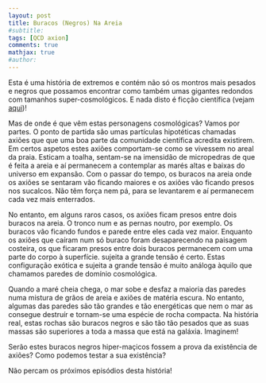 ```yaml
---
layout: post
title: Buracos (Negros) Na Areia
#subtitle: 
tags: [QCD axion]
comments: true
mathjax: true
#author: 
---
```




Esta é uma história de extremos e contém não só os montros mais pesados e negros que possamos encontrar como também umas
gigantes redondos com tamanhos super-cosmológicos. E nada disto é ficção científica (vejam [aqui](https://arxiv.org/pdf/2504.07890))! 

Mas de onde é que vêm estas personagens cosmológicas? Vamos por partes. O ponto de partida são umas partículas hipotéticas chamadas axiões que
que uma boa parte da comunidade científica acredita existirem. Em certos aspetos estes axiões comportam-se como se vivessem no areal da praia. 
Esticam a toalha, sentam-se na imensidão de micropedras de que é feita a areia e aí permanecem a contemplar as marés altas e baixas do universo em expansão.
Com o passar do tempo, os buracos na areia onde os axiões se sentaram vão ficando maiores e os axiões vão ficando presos nos sucalcos.
Não têm força nem  pá, para se levantarem e aí permanecem cada vez mais enterrados.

No entanto, em alguns raros casos, os axiões ficam presos entre dois buracos na areia. O tronco num e as pernas noutro, por exemplo. 
Os buracos vão ficando fundos e parede entre eles cada vez maior. 
Enquanto os axiões que caíram num só buraco foram desaparecendo na paisagem costeira, os que ficaram presos 
entre dois buracos permanecem com uma parte do corpo à superfície. sujeita a grande tensão é certo. 
Estas configuração exótica e sujeita a grande tensão é muito análoga àquilo que chamamos paredes de domínio cosmológica.

Quando a maré cheia chega, o mar sobe e desfaz a maioria das paredes numa mistura de grãos de areia e axiões de matéria
escura. No entanto, algumas das paredes são tão grandes e tão energéticas que nem o mar as consegue destruír e 
tornam-se uma espécie de rocha compacta. Na história real, estas rochas são buracos negros e são tão tão pesados
que as suas massas são superiores a toda a massa que está na galáxia. Imaginem!

Serão estes buracos negros hiper-maçicos fossem a prova da existência de axiões? 
Como podemos testar a sua existência?

Não percam os próximos episódios desta história!

